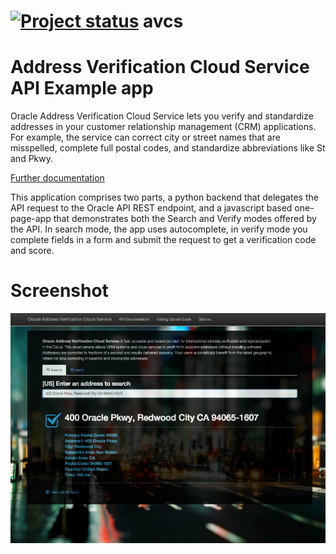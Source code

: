 [![Project status](https://img.shields.io/badge/Project%20Status-Complete-brightgreen.svg)](#status)
avcs
====

# Address Verification Cloud Service API Example app

Oracle Address Verification Cloud Service lets you verify and standardize addresses in your customer relationship management (CRM) applications. For example, the service can correct city or street names that are misspelled, complete full postal codes, and standardize abbreviations like St and Pkwy. 

[Further documentation](http://docs.oracle.com/cloud/latest/datacs_common/CSDSR/GUID-F0900B3A-9910-4A6C-A1D2-B590CA4E8C17.htm)

This application comprises two parts, a python backend that delegates the API request to the Oracle API REST endpoint, and a javascript based one-page-app that demonstrates both the Search and Verify modes offered by the API. In search mode, the app uses autocomplete, in verify mode you complete fields in a form and submit the request to get a verification code and score.

# Screenshot

![Search Mode Screenshot](/avcs-screenshot.png)

